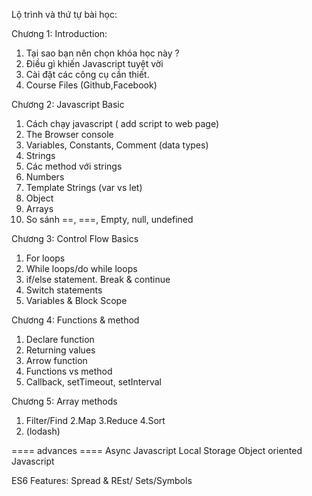 Lộ trình và thứ tự bài học:

Chương 1: Introduction:
1. Tại sao bạn nên chọn khóa học này ?
2. Điều gì khiến Javascript tuyệt vời
3. Cài đặt các công cụ cần thiết.
4. Course Files (Github,Facebook)

Chương 2: Javascript Basic
1. Cách chạy javascript ( add script to web page)
2. The Browser console
3. Variables, Constants, Comment (data types)
4. Strings
5. Các method với strings
6. Numbers
7. Template Strings (var vs let)
8. Object
9. Arrays
10. So sánh ==, ===,  Empty, null, undefined

Chương 3: Control Flow Basics
1. For loops
2. While loops/do while loops
3. if/else statement. Break & continue
4. Switch statements
5. Variables & Block Scope

Chương 4: Functions & method
1. Declare function
2. Returning values
3. Arrow function
4. Functions vs method
5. Callback, setTimeout, setInterval





Chương 5: Array methods
1. Filter/Find
2.Map
3.Reduce
4.Sort
5. (lodash)



==== advances ====
Async Javascript
Local Storage
Object oriented Javascript

ES6 Features: Spread & REst/ Sets/Symbols
